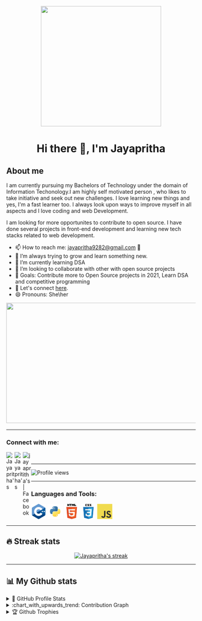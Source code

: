 <!--
**coding-geek21/coding-geek21** is a ✨ _special_ ✨ repository because its `README.md` (this file) appears on your GitHub profile.

Here are some ideas to get you started:

- 🔭 I’m currently working on ...
- 🌱 I’m currently learning ...
- 👯 I’m looking to collaborate on ...
- 🤔 I’m looking for help with ...
- 💬 Ask me about ...
- 📫 How to reach me: ...
- 😄 Pronouns: ...
- ⚡ Fun fact: ...
-->
<p align="center"> <img src="https://media.giphy.com/media/WiDrTMSznIdggL6lyw/giphy.gif" width="320" height="320"  /> </p>
<h1 align="center">Hi there 👋, I'm Jayapritha</h1>

## About me
I am currently pursuing my Bachelors of Technology under the domain of Information Techonology.I am highly self motivated person , who likes to take initiative and seek out new challenges. I love learning new things and yes, I'm a fast learner too. I always look upon ways to improve myself in all aspects and I love coding and web Development.

I am looking for more opportunites to contribute to open source. I have done several projects in front-end development and learning new tech stacks related to web development.

- 📫 How to reach me: jayapritha9282@gmail.com 📩
- 🤩 I’m always trying to grow and learn something new.
- 🌱 I’m currently learning DSA
- 👯 I’m looking to collaborate with other with open source projects
- 🥅 Goals: Contribute more to Open Source projects in 2021, Learn DSA and competitive programming 
- 🎉 Let's connect [here](https://www.linkedin.com/in/jayapritha-n-32aa79185/).
- 😄 Pronouns: She\her

<p align="centre"> <img src="https://media.giphy.com/media/MrMcSpqvpIPzr7fFkM/giphy.gif" width="800" height="320" /></p>

---

### Connect with me:

<a href="#">
  <img align="left" alt="Jayapritha's" | Linkedin" width="22px" src="https://raw.githubusercontent.com/peterthehan/peterthehan/master/assets/linkedin.svg" />
</a>
<a href="https://www.instagram.com/ja_yo.pritha/">
  <img align="left" alt="Jayapritha's" | Instagram" width="22px" src="https://www.flaticon.com/svg/static/icons/svg/174/174855.svg" />
</a>
<a href="https://www.facebook.com/jaya.pritha.777/">
  <img align="left" alt="jayapritha's | Facebook" width="22px" src="https://upload.wikimedia.org/wikipedia/commons/thumb/5/51/Facebook_f_logo_%282019%29.svg/600px-Facebook_f_logo_%282019%29.svg.png" />
</a>

<br />

---

![Profile views](https://gpvc.arturio.dev/coding-geek21)

---

### Languages and Tools:

<code><img height="40" src="https://raw.githubusercontent.com/github/explore/80688e429a7d4ef2fca1e82350fe8e3517d3494d/topics/cpp/cpp.png"></code>
<code><img height="40" src="https://raw.githubusercontent.com/github/explore/80688e429a7d4ef2fca1e82350fe8e3517d3494d/topics/python/python.png"></code>
<code><img height="40" src="https://raw.githubusercontent.com/github/explore/80688e429a7d4ef2fca1e82350fe8e3517d3494d/topics/html/html.png"></code>
<code><img height="40" src="https://raw.githubusercontent.com/github/explore/80688e429a7d4ef2fca1e82350fe8e3517d3494d/topics/css/css.png"></code>
<code><img height="40" src="https://raw.githubusercontent.com/github/explore/80688e429a7d4ef2fca1e82350fe8e3517d3494d/topics/javascript/javascript.png"></code>


---

## 🔥 Streak stats

<!-- GitHub Readme Streak Stats - https://github.com/coding-geek21/github-readme-streak-stats -->
<p align="center">
  <a href="https://github.com/coding-geek21/github-readme-streak-stats">
    <img title="🔥 Get streak stats for your profile at git.io/streak-stats" alt="Jayapritha's streak" src="https://github-readme-streak-stats.herokuapp.com/?user=coding-geek21&theme=monokai-metallian&hide_border=true"/>
  </a>
</p>

---

## 📊 My Github stats

<details>
  <summary>🌟 GitHub Profile Stats</summary>
  <br/>
  <img src="https://github-readme-stats.vercel.app/api?username=coding-geek21&show_icons=true&theme=chartreuse-dark" alt="GitHub Stats" align="center" width="48%" />
  <img src="https://github-readme-stats.vercel.app/api/top-langs/?username=coding-geek21&layout=compact&theme=chartreuse-dark&langs_count=6" alt="GitHub Top-Langs" align="center" width="40%" />
  <br/>
  <b>Note:</b> This is only a metric of the languages my public code on GitHub consists of and does not reflect my expertise or skill level.
</details>

<details>
   <summary>:chart_with_upwards_trend: Contribution Graph </summary>
   <br/>
   <a href="https://github.com/ashutosh00710/github-readme-activity-graph"><img alt="Jayapritha's Activity Graph" src="https://activity-graph.herokuapp.com/graph?username=coding-geek21&bg_color=1F222E&color=F8D866&line=F85D7F&point=FFFFFF&hide_border=true" /></a>
</details>                                                                                     

<details>
   <summary>🏆 Github Trophies </summary>
   <br/>
  <img alt="Jayapritha's Activity Graph" src="https://github-profile-trophy.vercel.app/?username=coding-geek21&theme=monokai" />
</details>  



